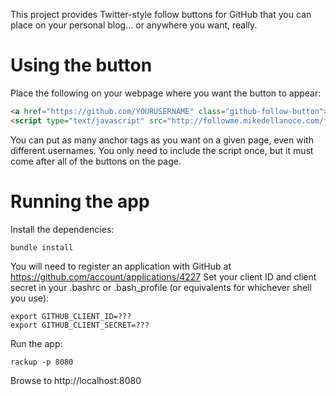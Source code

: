 This project provides Twitter-style follow buttons for GitHub that you can place on your personal blog... or anywhere you want, really.

# Using the button

Place the following on your webpage where you want the button to appear:

```html
<a href="https://github.com/YOURUSERNAME" class="github-follow-button">Follow Me On GitHub</a>
<script type="text/javascript" src="http://followme.mikedellanoce.com/followme.js"></script>
```

You can put as many anchor tags as you want on a given page, even with different usernames.
You only need to include the script once, but it must come after all of the buttons on the page.

# Running the app

Install the dependencies:

```
bundle install
```

You will need to register an application with GitHub at https://github.com/account/applications/4227
Set your client ID and client secret in your .bashrc or .bash_profile (or equivalents for whichever shell you use):

```
export GITHUB_CLIENT_ID=???
export GITHUB_CLIENT_SECRET=???
```

Run the app:

```
rackup -p 8080
```

Browse to http://localhost:8080
